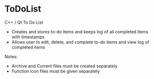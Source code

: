 # ToDoList
C++ / Qt To Do List
* Creates and stores to-do items and keeps log of all completed items with timestamps
* Allows user to edit, delete, and complete to-do items and view log of completed items

Notes:
* Archive and Current files must be created separately
* Function icon files must be given separately

